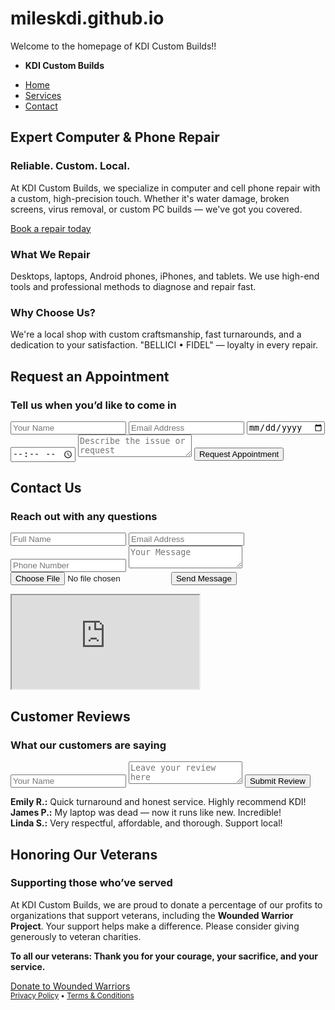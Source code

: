 # mileskdi.github.io
Welcome to the homepage of KDI Custom Builds!!


</head>
<body>
<nav class="container-fluid">
<ul><li><strong>KDI Custom Builds</strong></li></ul>
<ul>
<li><a href="#home">Home</a></li>
<li><a href="#services">Services</a></li>
<li><a href="#contact" role="button">Contact</a></li>
</ul>
</nav>

<main class="container" id="home">
<div class="grid">
<section>
<hgroup>
<h2>Expert Computer & Phone Repair</h2>
<h3>Reliable. Custom. Local.</h3>
</hgroup>
<p>At KDI Custom Builds, we specialize in computer and cell phone repair with a custom, high-precision touch. Whether it's water damage, broken screens, virus removal, or custom PC builds — we've got you covered.</p>
<figcaption><a href="#contact">Book a repair today</a></figcaption>
<h3 id="services">What We Repair</h3>
<p>Desktops, laptops, Android phones, iPhones, and tablets. We use high-end tools and professional methods to diagnose and repair fast.</p>
<h3>Why Choose Us?</h3>
<p>We're a local shop with custom craftsmanship, fast turnarounds, and a dedication to your satisfaction. "BELLICI • FIDEL" — loyalty in every repair.</p>
</section>
</div>
</main>

<section class="container" id="appointment">
<hgroup>
<h2>Request an Appointment</h2>
<h3>Tell us when you’d like to come in</h3>
</hgroup>
<form class="grid" onsubmit="event.preventDefault()">
<input type="text" name="name" placeholder="Your Name" required />
<input type="email" name="email" placeholder="Email Address" required />
<input type="date" name="date" required />
<input type="time" name="time" required />
<textarea name="notes" placeholder="Describe the issue or request"></textarea>
<button type="submit">Request Appointment</button>
</form>
</section>

<section class="container" id="contact">
<hgroup>
<h2>Contact Us</h2>
<h3>Reach out with any questions</h3>
</hgroup>
<form class="grid" onsubmit="event.preventDefault()">
<input type="text" name="name" placeholder="Full Name" required />
<input type="email" name="email" placeholder="Email Address" required />
<input type="tel" name="phone" placeholder="Phone Number" />
<textarea name="message" placeholder="Your Message" required></textarea>
<input type="file" name="file" />
<button type="submit">Send Message</button>
</form>
<iframe title="Map" src="https://www.google.com/maps/embed?pb=!1m18!1m12!1m3!1d3271.537628257857!2d-86.1670142848011!3d35.24956578028324!2m3!1f0!2f0!3f0!3m2!1i1024!2i768!4f13.1!3m3!1m2!1s0x8863baf89972009f%3A0x994b2de5ad9f9e09!2s116%20Morris%20Ford%20Rd%2C%20Estill%20Springs%2C%20TN%2037330!5e0!3m2!1sen!2sus!4v1716841588573!5m2!1sen!2sus" allowfullscreen="" loading="lazy" referrerpolicy="no-referrer-when-downgrade"></iframe>
</section>

<section class="container" id="reviews">
<hgroup>
<h2>Customer Reviews</h2>
<h3>What our customers are saying</h3>
</hgroup>
<form id="review-form" class="grid" onsubmit="event.preventDefault(); addReview();">
<input type="text" id="reviewer" placeholder="Your Name" required />
<textarea id="review-text" placeholder="Leave your review here" required></textarea>
<button type="submit">Submit Review</button>
</form>
<div id="review-list">
<div class="review-box"><strong>Emily R.:</strong> Quick turnaround and honest service. Highly recommend KDI!</div>
<div class="review-box"><strong>James P.:</strong> My laptop was dead — now it runs like new. Incredible!</div>
<div class="review-box"><strong>Linda S.:</strong> Very respectful, affordable, and thorough. Support local!</div>
</div>
</section>

<section class="container" id="veterans">
<hgroup>
<h2>Honoring Our Veterans</h2>
<h3>Supporting those who’ve served</h3>
</hgroup>
<p>At KDI Custom Builds, we are proud to donate a percentage of our profits to organizations that support veterans, including the <strong>Wounded Warrior Project</strong>. Your support helps make a difference. Please consider giving generously to veteran charities.</p>
<p><strong>To all our veterans: Thank you for your courage, your sacrifice, and your service.</strong></p>
<a href="https://support.woundedwarriorproject.org" target="_blank" role="button">Donate to Wounded Warriors</a>
</section>

<footer class="container">
<small><a href="#">Privacy Policy</a> • <a href="#">Terms & Conditions</a></small>
</footer>

<script>
function addReview() {
const name = document.getElementById('reviewer').value.trim();
const text = document.getElementById('review-text').value.trim();
if (name && text) {
const box = document.createElement('div');
box.className = 'review-box';
box.innerHTML = `<strong>${name}:</strong> ${text}`;
document.getElementById('review-list').prepend(box);
document.getElementById('review-form').reset();
}
}
</script>
</body>
</html>
